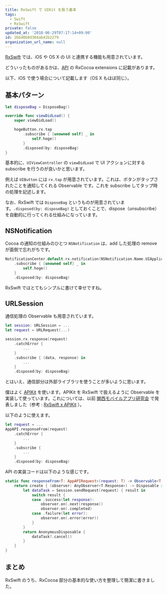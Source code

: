 ```yaml
---
title: RxSwift で UIKit を扱う基本
tags:
  - Swift
  - RxSwift
private: false
updated_at: '2018-06-29T07:17:14+09:00'
id: 2bbd0b8d304ab42b2279
organization_url_name: null
---
```

[RxSwift](https://github.com/ReactiveX/RxSwift) では、iOS や OS X の UI と連携する機能も用意されています。

どういったものがあるかは、[API](https://github.com/ReactiveX/RxSwift/blob/master/Documentation/API.md) の RxCocoa extensions に記載があります。

以下、iOS で使う場合について記載します（OS X もほぼ同じ）。

## 基本パターン

```swift
let disposeBag = DisposeBag()

override func viewDidLoad() {
    super.viewDidLoad()

    hogeButton.rx.tap
        .subscribe { [unowned self] _ in
            self.hoge()
        }
        .disposed(by: disposeBag)
}
```

基本的に、`UIViewController` の `viewDidLoad` で UI アクションに対する subscribe を行うのが良いかと思います。

例えば `UIButton` には `rx.tap` が用意されています。これは、ボタンがタップされたことを通知してくれる Observable です。これを subscribe してタップ時の処理を記述します。

なお、RxSwift では `DisposeBag` というものが用意されています。`.disposed(by: disposeBag)` としておくことで、dispose（unsubscribe）を自動的に行ってくれる仕組みになっています。

## NSNotification

Cocoa の通知の仕組みのひとつ `NSNotification` は、add した処理の remove が面倒で忘れがちです。

```swift
NotificationCenter.default.rx.notification(NSNotification.Name.UIApplicationDidBecomeActive)
    .subscribe { [unowned self] _ in
        self.hoge()
    }
    .disposed(by: disposeBag)
```

RxSwift ではとてもシンプルに書けて幸せですね。

## URLSession

通信処理の Observable も用意されています。

```swift
let session: URLSession = ...
let request = URLRequest(...)

session.rx.response(request)
    .catchError {
        ...
    }
    .subscribe { (data, response) in
        ...
    }
    .disposed(by: disposeBag)
```

とはいえ、通信部分は外部ライブラリを使うことが多いように思います。

僕はよく [APIKit](https://github.com/ishkawa/APIKit) を使います。APIKit を RxSwift で扱えるように Observable を実装して使っています。これについては、以前 [関西モバイルアプリ研究会](http://kanmoba.connpass.com) で発表しました（参考 : [RxSwift x APIKit](http://www.slideshare.net/kosukeusami/rxswift-x-apikit) ）。

以下のように使えます。

```swift
let request = ...
AppAPI.responseFrom(request)
    .catchError {
        ...
    }
    .subscribe {
        ...
    }
    .disposed(by: disposeBag)
```

API の実装コードは以下のような感じです。

```swift
static func responseFrom<T: AppAPIRequest>(request: T) -> Observable<T.Response> {
    return create { (observer: AnyObserver<T.Response>) -> Disposable in
        let dataTask = Session.sendRequest(request) { result in
            switch result {
            case .success(let response):
                observer.on(.next(response))
                observer.on(.completed)
            case .failure(let error):
                observer.on(.error(error))
            }
        }
        return AnonymousDisposable {
            dataTask?.cancel()
        }
    }
}
```

## まとめ

RxSwift のうち、RxCocoa 部分の基本的な使い方を整理して簡潔に書きました。

